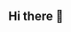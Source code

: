 ## Hi there 👋

<!--
**canucktico93/canucktico93** is a ✨ _special_ ✨ repository because its `README.md` (this file) appears on your GitHub profile.

Here are some ideas to get you started:

## 🔭 I’m currently working on improving my skills as a mechanical engineer
## 🌱 I’m currently learning python in my spare time
## 👯 I’m looking to collaborate on anything related to mechanical engineering
## 🤔 I’m looking for help with learning python
## 📫 How to reach me: cancuktico93@gmail.com
## 😄 Pronouns: He/Him

-->

